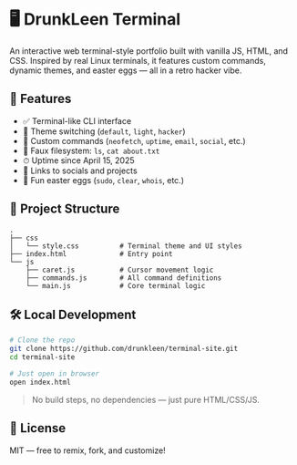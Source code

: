 
# 🖥️ DrunkLeen Terminal

An interactive web terminal-style portfolio built with vanilla JS, HTML, and CSS. Inspired by real Linux terminals, it features custom commands, dynamic themes, and easter eggs — all in a retro hacker vibe.


## 🚀 Features

- ✅ Terminal-like CLI interface
- 🎨 Theme switching (`default`, `light`, `hacker`)
- 📜 Custom commands (`neofetch`, `uptime`, `email`, `social`, etc.)
- 📂 Faux filesystem: `ls`, `cat about.txt`
- ⏱ Uptime since April 15, 2025
- 🔗 Links to socials and projects
- 🧠 Fun easter eggs (`sudo`, `clear`, `whois`, etc.)

## 📂 Project Structure

```
.
├── css
│   └── style.css          # Terminal theme and UI styles
├── index.html             # Entry point
└── js
    ├── caret.js           # Cursor movement logic
    ├── commands.js        # All command definitions
    └── main.js            # Core terminal logic
```

## 🛠 Local Development

```bash
# Clone the repo
git clone https://github.com/drunkleen/terminal-site.git
cd terminal-site

# Just open in browser
open index.html
```

> No build steps, no dependencies — just pure HTML/CSS/JS.

## 📄 License

MIT — free to remix, fork, and customize!
